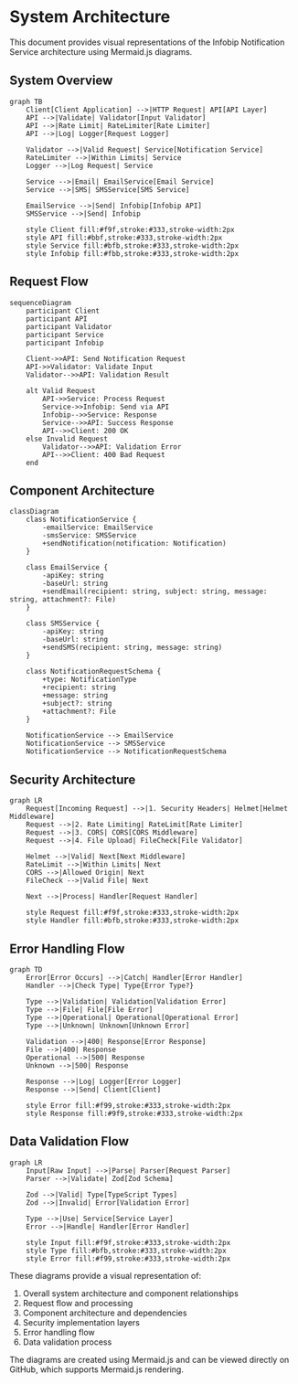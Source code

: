 # System Architecture

This document provides visual representations of the Infobip Notification Service architecture using Mermaid.js diagrams.

## System Overview

```mermaid
graph TB
    Client[Client Application] -->|HTTP Request| API[API Layer]
    API -->|Validate| Validator[Input Validator]
    API -->|Rate Limit| RateLimiter[Rate Limiter]
    API -->|Log| Logger[Request Logger]

    Validator -->|Valid Request| Service[Notification Service]
    RateLimiter -->|Within Limits| Service
    Logger -->|Log Request| Service

    Service -->|Email| EmailService[Email Service]
    Service -->|SMS| SMSService[SMS Service]

    EmailService -->|Send| Infobip[Infobip API]
    SMSService -->|Send| Infobip

    style Client fill:#f9f,stroke:#333,stroke-width:2px
    style API fill:#bbf,stroke:#333,stroke-width:2px
    style Service fill:#bfb,stroke:#333,stroke-width:2px
    style Infobip fill:#fbb,stroke:#333,stroke-width:2px
```

## Request Flow

```mermaid
sequenceDiagram
    participant Client
    participant API
    participant Validator
    participant Service
    participant Infobip

    Client->>API: Send Notification Request
    API->>Validator: Validate Input
    Validator-->>API: Validation Result

    alt Valid Request
        API->>Service: Process Request
        Service->>Infobip: Send via API
        Infobip-->>Service: Response
        Service-->>API: Success Response
        API-->>Client: 200 OK
    else Invalid Request
        Validator-->>API: Validation Error
        API-->>Client: 400 Bad Request
    end
```

## Component Architecture

```mermaid
classDiagram
    class NotificationService {
        -emailService: EmailService
        -smsService: SMSService
        +sendNotification(notification: Notification)
    }

    class EmailService {
        -apiKey: string
        -baseUrl: string
        +sendEmail(recipient: string, subject: string, message: string, attachment?: File)
    }

    class SMSService {
        -apiKey: string
        -baseUrl: string
        +sendSMS(recipient: string, message: string)
    }

    class NotificationRequestSchema {
        +type: NotificationType
        +recipient: string
        +message: string
        +subject?: string
        +attachment?: File
    }

    NotificationService --> EmailService
    NotificationService --> SMSService
    NotificationService --> NotificationRequestSchema
```

## Security Architecture

```mermaid
graph LR
    Request[Incoming Request] -->|1. Security Headers| Helmet[Helmet Middleware]
    Request -->|2. Rate Limiting| RateLimit[Rate Limiter]
    Request -->|3. CORS| CORS[CORS Middleware]
    Request -->|4. File Upload| FileCheck[File Validator]

    Helmet -->|Valid| Next[Next Middleware]
    RateLimit -->|Within Limits| Next
    CORS -->|Allowed Origin| Next
    FileCheck -->|Valid File| Next

    Next -->|Process| Handler[Request Handler]

    style Request fill:#f9f,stroke:#333,stroke-width:2px
    style Handler fill:#bfb,stroke:#333,stroke-width:2px
```

## Error Handling Flow

```mermaid
graph TD
    Error[Error Occurs] -->|Catch| Handler[Error Handler]
    Handler -->|Check Type| Type{Error Type?}

    Type -->|Validation| Validation[Validation Error]
    Type -->|File| File[File Error]
    Type -->|Operational| Operational[Operational Error]
    Type -->|Unknown| Unknown[Unknown Error]

    Validation -->|400| Response[Error Response]
    File -->|400| Response
    Operational -->|500| Response
    Unknown -->|500| Response

    Response -->|Log| Logger[Error Logger]
    Response -->|Send| Client[Client]

    style Error fill:#f99,stroke:#333,stroke-width:2px
    style Response fill:#9f9,stroke:#333,stroke-width:2px
```

## Data Validation Flow

```mermaid
graph LR
    Input[Raw Input] -->|Parse| Parser[Request Parser]
    Parser -->|Validate| Zod[Zod Schema]

    Zod -->|Valid| Type[TypeScript Types]
    Zod -->|Invalid| Error[Validation Error]

    Type -->|Use| Service[Service Layer]
    Error -->|Handle| Handler[Error Handler]

    style Input fill:#f9f,stroke:#333,stroke-width:2px
    style Type fill:#bfb,stroke:#333,stroke-width:2px
    style Error fill:#f99,stroke:#333,stroke-width:2px
```

These diagrams provide a visual representation of:

1. Overall system architecture and component relationships
2. Request flow and processing
3. Component architecture and dependencies
4. Security implementation layers
5. Error handling flow
6. Data validation process

The diagrams are created using Mermaid.js and can be viewed directly on GitHub, which supports Mermaid.js rendering.
